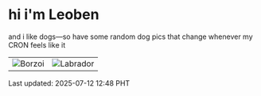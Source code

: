 # hi i'm Leoben

and i like dogs—so have some random dog pics that change whenever my CRON feels like it

|  |  |
|--------|----------|
| ![Borzoi](https://random-dog-vercel.vercel.app/api/random-borzoi?v=1752295720) | ![Labrador](https://random-dog-vercel.vercel.app/api/random-labrador?v=1752295720) |

Last updated: 2025-07-12 12:48 PHT
